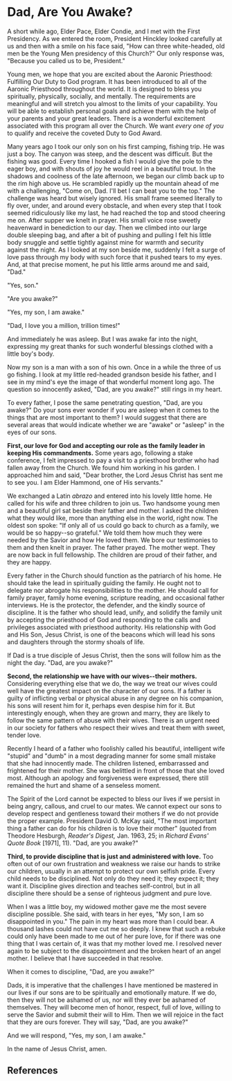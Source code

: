 # Dad, Are You Awake?

A short while ago, Elder Pace, Elder Condie, and I met with the First
Presidency. As we entered the room, President Hinckley looked carefully at us
and then with a smile on his face said, "How can three white-headed, old men
be the Young Men presidency of this Church?" Our only response was, "Because
you called us to be, President."

Young men, we hope that you are excited about the Aaronic Priesthood:
Fulfilling Our Duty to God program. It has been introduced to all of the
Aaronic Priesthood throughout the world. It is designed to bless you
spiritually, physically, socially, and mentally. The requirements are
meaningful and will stretch you almost to the limits of your capability. You
will be able to establish personal goals and achieve them with the help of
your parents and your great leaders. There is a wonderful excitement
associated with this program all over the Church. We want _every one of you_
to qualify and receive the coveted Duty to God Award.

Many years ago I took our only son on his first camping, fishing trip. He was
just a boy. The canyon was steep, and the descent was difficult. But the
fishing was good. Every time I hooked a fish I would give the pole to the
eager boy, and with shouts of joy he would reel in a beautiful trout. In the
shadows and coolness of the late afternoon, we began our climb back up to the
rim high above us. He scrambled rapidly up the mountain ahead of me with a
challenging, "Come on, Dad. I'll bet I can beat you to the top." The challenge
was heard but wisely ignored. His small frame seemed literally to fly over,
under, and around every obstacle, and when every step that I took seemed
ridiculously like my last, he had reached the top and stood cheering me on.
After supper we knelt in prayer. His small voice rose sweetly heavenward in
benediction to our day. Then we climbed into our large double sleeping bag,
and after a bit of pushing and pulling I felt his little body snuggle and
settle tightly against mine for warmth and security against the night. As I
looked at my son beside me, suddenly I felt a surge of love pass through my
body with such force that it pushed tears to my eyes. And, at that precise
moment, he put his little arms around me and said, "Dad."

"Yes, son."

"Are you awake?"

"Yes, my son, I am awake."

"Dad, I love you a million, trillion times!"

And immediately he was asleep. But I was awake far into the night, expressing
my great thanks for such wonderful blessings clothed with a little boy's body.

Now my son is a man with a son of his own. Once in a while the three of us go
fishing. I look at my little red-headed grandson beside his father, and I see
in my mind's eye the image of that wonderful moment long ago. The question so
innocently asked, "Dad, are you awake?" still rings in my heart.

To every father, I pose the same penetrating question, "Dad, are you awake?"
Do your sons ever wonder if you are asleep when it comes to the things that
are most important to them? I would suggest that there are several areas that
would indicate whether we are "awake" or "asleep" in the eyes of our sons.

**First, our love for God and accepting our role as the family leader in keeping His commandments.** Some years ago, following a stake conference, I felt impressed to pay a visit to a priesthood brother who had fallen away from the Church. We found him working in his garden. I approached him and said, "Dear brother, the Lord Jesus Christ has sent me to see you. I am Elder Hammond, one of His servants."

We exchanged a Latin _abrazo_ and entered into his lovely little home. He
called for his wife and three children to join us. Two handsome young men and
a beautiful girl sat beside their father and mother. I asked the children what
they would like, more than anything else in the world, right now. The oldest
son spoke: "If only all of us could go back to church as a family, we would be
so happy--so grateful." We told them how much they were needed by the Savior
and how He loved them. We bore our testimonies to them and then knelt in
prayer. The father prayed. The mother wept. They are now back in full
fellowship. The children are proud of their father, and they are happy.

Every father in the Church should function as the patriarch of his home. He
should take the lead in spiritually guiding the family. He ought not to
delegate nor abrogate his responsibilities to the mother. He should call for
family prayer, family home evening, scripture reading, and occasional father
interviews. He is the protector, the defender, and the kindly source of
discipline. It is the father who should lead, unify, and solidify the family
unit by accepting the priesthood of God and responding to the calls and
privileges associated with priesthood authority. His relationship with God and
His Son, Jesus Christ, is one of the beacons which will lead his sons and
daughters through the stormy shoals of life.

If Dad is a true disciple of Jesus Christ, then the sons will follow him as
the night the day. "Dad, are you awake?"

**Second, the relationship we have with our wives--their mothers.** Considering everything else that we do, the way we treat our wives could well have the greatest impact on the character of our sons. If a father is guilty of inflicting verbal or physical abuse in any degree on his companion, his sons will resent him for it, perhaps even despise him for it. But interestingly enough, when they are grown and marry, they are likely to follow the same pattern of abuse with their wives. There is an urgent need in our society for fathers who respect their wives and treat them with sweet, tender love.

Recently I heard of a father who foolishly called his beautiful, intelligent
wife "stupid" and "dumb" in a most degrading manner for some small mistake
that she had innocently made. The children listened, embarrassed and
frightened for their mother. She was belittled in front of those that she
loved most. Although an apology and forgiveness were expressed, there still
remained the hurt and shame of a senseless moment.

The Spirit of the Lord cannot be expected to bless our lives if we persist in
being angry, callous, and cruel to our mates. We cannot expect our sons to
develop respect and gentleness toward their mothers if we do not provide the
proper example. President David O. McKay said, "The most important thing a
father can do for his children is to love their mother" (quoted from Theodore
Hesburgh, _Reader's Digest,_ Jan. 1963, 25; in _Richard Evans' Quote Book_
[1971], 11). "Dad, are you awake?"

**Third, to provide discipline that is just and administered with love.** Too often out of our own frustration and weakness we raise our hands to strike our children, usually in an attempt to protect our own selfish pride. Every child needs to be disciplined. Not only do they need it; they expect it; they want it. Discipline gives direction and teaches self-control, but in all discipline there should be a sense of righteous judgment and pure love.

When I was a little boy, my widowed mother gave me the most severe discipline
possible. She said, with tears in her eyes, "My son, I am so disappointed in
you." The pain in my heart was more than I could bear. A thousand lashes could
not have cut me so deeply. I knew that such a rebuke could only have been made
to me out of her pure love, for if there was one thing that I was certain of,
it was that my mother loved me. I resolved never again to be subject to the
disappointment and the broken heart of an angel mother. I believe that I have
succeeded in that resolve.

When it comes to discipline, "Dad, are you awake?"

Dads, it is imperative that the challenges I have mentioned be mastered in our
lives if our sons are to be spiritually and emotionally mature. If we do, then
they will not be ashamed of us, nor will they ever be ashamed of themselves.
They will become men of honor, respect, full of love, willing to serve the
Savior and submit their will to Him. Then we will rejoice in the fact that
they are ours forever. They will say, "Dad, are you awake?"

And we will respond, "Yes, my son, I am awake."

In the name of Jesus Christ, amen.

## References

